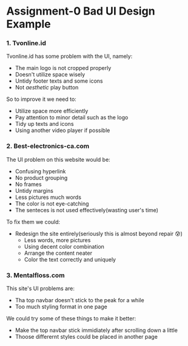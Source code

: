 # Assignment-0 Bad UI Design Example
### 1. Tvonline.id

Tvonline.id has some problem with the UI, namely: 
- The main logo is not cropped properly
- Doesn't utilize space wisely
- Untidy footer texts and some icons
- Not *aesthetic* play button

So to improve it we need to:
- Utilize space more efficiently
- Pay attention to minor detail such as the logo
- Tidy up texts and icons
- Using another video player if possible

### 2. Best-electronics-ca.com

The UI problem on this website would be:
- Confusing hyperlink
- No product grouping
- No frames
- Untidy margins
- Less pictures much words
- The color is not eye-catching
- The senteces is not used effectively(wasting user's time)

To fix them we could:
- Redesign the site entirely(seriously this is almost beyond repair :cold_sweat:)
  - Less words, more pictures
  - Using decent color combination
  - Arrange the content neater
  - Color the text correctly and uniquely
  
### 3. Mentalfloss.com

This site's UI problems are:
- Tha top navbar doesn't stick to the peak for a while
- Too much styling format in one page

We could try some of these things to make it better:
- Make the top navbar stick immidiately after scrolling down a little
- Thoose differernt styles could be placed in another page
